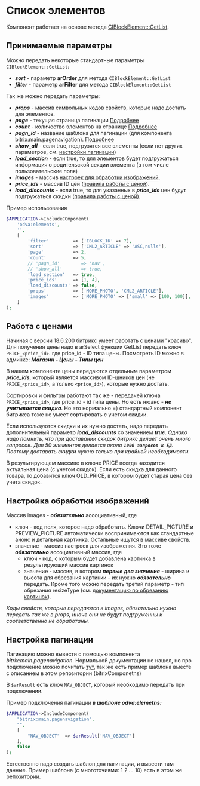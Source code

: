 # Список элементов

Компонент работает на основе метода [CIBlockElement::GetList](https://dev.1c-bitrix.ru/api_help/iblock/classes/ciblockelement/getlist.php).

## Принимаемые параметры

Можно передать некоторые стандартные параметры ```CIBlockElement::GetList```:

- ***sort***   - параметр **arOrder** для метода ```CIBlockElement::GetList```
- ***filter*** - параметр **arFilter** для метода ```CIBlockElement::GetList```

Так же можно передать параметры:

- ***props***          - массив символьных кодов свойств, которые надо достать для элементов.
- ***page***           - текущая страница пагинации [Подробнее](#настройка-пагинации)
- ***count***          - количество элементов на странице [Подробнее](#настройка-пагинации)
- ***pagn_id***        - название шаблона для пагинации (для компонента bitrix:main.pagenavigation). [Подробнее](#настройка-пагинации)
- ***show_all***       - если true, подгрузятся все элементы (если нет других параметров, см. [настройки пагинации](#настройка-пагинации))
- ***load_section***   - если true, то для элементов будет подгружаться информация о родительской секции элемента (в том числе пользовательские поля)
- ***images***         - массив [настроек для обработки изображений](#настройка-обработки-изображений).
- ***price_ids***      - массив ID цен ([правила работы с ценой](#работа-с-ценами)).
- ***load_discounts*** - если true, то для указанных в ***price_ids*** цен будут подгружаться скидки ([правила работы с ценой](#работа-с-ценами)).

Пример использования
```php
$APPLICATION->IncludeCOmponent(
	'odva:elements',
	'',
	[
		'filter'         => ['IBLOCK_ID' => 7],
		'sort'           => ['CML2_ARTICLE' => 'ASC,nulls'],
		'page'           => 2,
		'count'          => 5,
		// 'pagn_id'        => 'nav',
		// 'show_all'       => true,
		'load_section'   => true,
		'price_ids'      => [1, 4],
		'load_discounts' => false,
		'props'          => ['MORE_PHOTO', 'CML2_ARTICLE'],
		'images'         => ['MORE_PHOTO' => ['small' => [100, 100]], 'PREVIEW_PICTURE' => ['small' => [100, 100]]]
	]
);
```


## Работа с ценами

Начиная с версии 18.6.200 битрикс умеет работать с ценами "красиво". Для получения цены надо в arSelect функции GetList передать ключ ```PRICE_<price_id>```. где price_id - ID типа цены. Посмотреть ID можно в админке: ***Магазин - Цены - Типы цен***

В нашем компоненте цены передаются отдельным параметром ***price_ids***, который является массивом ID-шников цен (не ```PRICE_<price_id>```, а только ```<price_id>```), которые нужно достать.

Сортировки и фильтры работают так же - передачей ключа ```PRICE_<price_id>```, где price_id - id типа цены. Но есть нюанс - ***не учитывается скидка***. Но это нормально =) стандартный компонент битрикса тоже не умеет сортировать с учетом скидки.

Если используются скидки и их нужно достать, надо передать дополнительный параметр ***load_discounts*** со значением ***true***.
*Однако надо помнить, что при доставании скидок битрикс делает очень много запросов. Для 50 элементов делается около **```1000 запросов к БД```**. Поэтому доставать скидки нужно только при крайней необходимости.*

В результирующем массиве в ключе PRICE всегда находится актуальная цена (с учетом скидок). Если есть скидка для данного товара, то добавится ключ OLD_PRICE, в котором будет старая цена без учета скидок.


## Настройка обработки изображений

Массив images - ***обязательно*** ассоциативный, где

- ключ - код поля, которое надо обработать. Ключи DETAIL_PICTURE и PREVIEW_PICTURE автоматически воспринимаются как стандартные анонс
и детальная картинка. Остальные ищутся в массиве свойств.
- значение - массив настроек для изображения. Это тоже ***обязательно*** ассоциативный массив, где
	- ключ - код, с которым будет добавлена картинка в результирующий массив картинок
	- значение - массив, в котором ***первые два значения*** - ширина и высота для обрезания картинки - их нужно ***обязательно*** передать.
	Кроме того можно передать третий параметр - тип обрезания resizeType
	(см. [документацию по обрезанию картинок](https://dev.1c-bitrix.ru/api_help/main/reference/cfile/resizeimageget.php)).

*Коды свойств, которые передаются в images, *обязательно* нужно передать так же в *props*, иначе они не будут подгруженны и соответственно не обработаны.*


## Настройка пагинации

Пагинацию можно вывести с помощью компонента *bitrix:main.pagenavigation*. Нормальной документации не нашел, но про подключение можно почитать
[тут](https://dev.1c-bitrix.ru/learning/course/index.php?COURSE_ID=43&LESSON_ID=2741&LESSON_PATH=3913.5062.5748.2741),
так же есть пример шаблона вместе с описанием в этом репозитории (bitrixComponetns)

В ```$arResult``` есть ключ ```NAV_OBJECT```, который необходимо передать при подключении.

Пример подключения пагинации ***в шаблоне odva:elemetns:***

```php
$APPLICATION->IncludeComponent(
	"bitrix:main.pagenavigation",
	"",
	[
		"NAV_OBJECT"  => $arResult['NAV_OBJECT']
	],
	false
);
```

Естественно надо создать шаблон для пагинации, и вывести там данные. Пример шаблона (с многоточиями: 1 2 ... 10) есть в этом же репозитории.